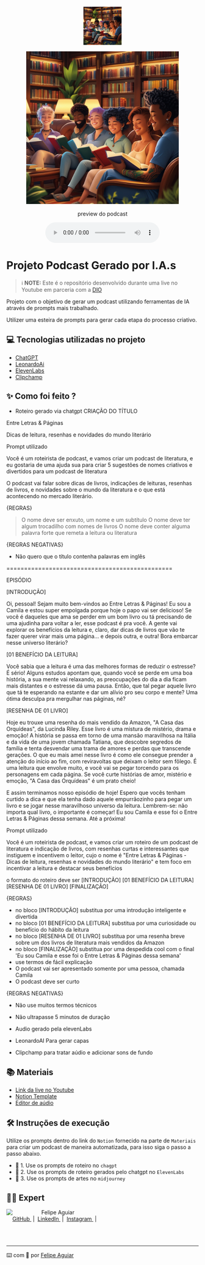 <p align="center">
    <img width="100" src="https://github.com/Camilan82/prompts-recipe-to-create-a-ebook/blob/main/assets/pessoas%20lendo.jpg">
</p>

<p align="center">
<img 
    src="https://github.com/Camilan82/prompts-recipe-to-create-a-ebook/blob/main/assets/pessoas%20lendo.jpg"
    width="400"
</a>
</p>

<p align="center">
    preview do podcast
</p>

<div align="center">
    <audio src="output/podcast_editado.MP3" controls title="Podcast editado"></audio>
</div>

# Projeto Podcast Gerado por I.A.s


 > ℹ️ **NOTE:** Este é o repositório desenvolvido durante uma live no Youtube em parceria com a [DIO](https://dio.me)

Projeto com o objetivo de gerar um podcast utilizando ferramentas de IA através de prompts mais trabalhado.

Utilizer uma esteira de prompts para gerar cada etapa do processo criativo.

## 💻 Tecnologias utilizadas no projeto

- [ChatGPT](https://chat.openai.com/) 
- [LeonardoAi](https:https://leonardo.ai/)
- [ElevenLabs](https://beta.elevenlabs.io/)
- [Clipchamp](https://https://clipchamp.com/pt-br/)

## ✨ Como foi feito ?

- Roteiro gerado via chatgpt
CRIAÇÃO DO TÍTULO

Entre Letras & Páginas 

Dicas de leitura, resenhas e novidades do mundo literário


Prompt utilizado

Você é um roteirista de podcast, e vamos criar um podcast de literatura, e eu gostaria de uma ajuda sua para criar 5 sugestões de nomes criativos e divertidos para um podcast de literatura

O podcast vai falar sobre dicas de livros, indicações de leituras, resenhas de livros, e novidades sobre o mundo da literatura e o que está acontecendo no mercado literário.

{REGRAS}

> O nome deve ser enxuto, um nome e um subtítulo 
> O nome deve ter algum trocadilho com nomes de livros
> O nome deve conter alguma palavra forte que remeta a leitura ou literatura 

{REGRAS NEGATIVAS}

- Não quero que o título contenha palavras em inglês

===============================================

EPISÓDIO

[INTRODUÇÃO]

Oi, pessoal! Sejam muito bem-vindos ao Entre Letras & Páginas! Eu sou a Camila e estou super empolgada porque hoje o papo vai ser delicioso! Se você é daqueles que ama se perder em um bom livro ou tá precisando de uma ajudinha para voltar a ler, esse podcast é pra você. A gente vai explorar os benefícios da leitura e, claro, dar dicas de livros que vão te fazer querer virar mais uma página... e depois outra, e outra! Bora embarcar nesse universo literário?

[01 BENEFÍCIO DA LEITURA]

Você sabia que a leitura é uma das melhores formas de reduzir o estresse? É sério! Alguns estudos apontam que, quando você se perde em uma boa história, a sua mente vai relaxando, as preocupações do dia a dia ficam mais distantes e o estresse dá uma pausa. Então, que tal pegar aquele livro que tá te esperando na estante e dar um alívio pro seu corpo e mente? Uma ótima desculpa pra mergulhar nas páginas, né?

[RESENHA DE 01 LIVRO]

Hoje eu trouxe uma resenha do mais vendido da Amazon, "A Casa das Orquídeas", da Lucinda Riley. Esse livro é uma mistura de mistério, drama e emoção! A história se passa em torno de uma mansão maravilhosa na Itália e da vida de uma jovem chamada Tatiana, que descobre segredos de família e tenta desvendar uma trama de amores e perdas que transcende gerações. O que eu mais amei nesse livro é como ele consegue prender a atenção do início ao fim, com reviravoltas que deixam o leitor sem fôlego. É uma leitura que envolve muito, e você vai se pegar torcendo para os personagens em cada página. Se você curte histórias de amor, mistério e emoção, "A Casa das Orquídeas" é um prato cheio!


E assim terminamos nosso episódio de hoje! Espero que vocês tenham curtido a dica e que ela tenha dado aquele empurrãozinho para pegar um livro e se jogar nesse maravilhoso universo da leitura. Lembrem-se: não importa qual livro, o importante é começar! Eu sou Camila e esse foi o Entre Letras & Páginas dessa semana. Até a próxima!


Prompt utilizado


Você é um roteirista de podcast, e vamos criar um  roteiro de um podcast de literatura e indicação de livros, com resenhas curtas e interessantes que instiguem e incentivem o leitor, cujo o nome é "Entre Letras & Páginas - Dicas de leitura, resenhas e novidades do mundo literário" e tem foco em incentivar a leitura e destacar seus benefícios

o formato do roteiro deve ser
[INTRODUÇÃO] 
[01 BENEFÍCIO DA LEITURA]  
[RESENHA DE 01 LIVRO]
[FINALIZAÇÃO]

{REGRAS}

- no bloco [INTRODUÇÃO] substitua por uma introdução inteligente e divertida 
- no bloco [01 BENEFÍCIO DA LEITURA]  substitua por uma curiosidade ou benefício do hábito da leitura
- no bloco [RESENHA DE 01 LIVRO] substitua por uma resenha breve sobre um dos livros de literatura mais vendidos da Amazon
- no bloco [FINALIZAÇÃO] substitua por uma despedida cool com o final 'Eu sou Camila e esse foi o Entre Letras & Páginas dessa semana' 
- use termos de fácil explicação
- O podcast vai ser apresentado somente por uma pessoa, chamada Camila 
- O podcast deve ser curto

{REGRAS NEGATIVAS}

- Não use muitos termos técnicos
- Não ultrapasse 5 minutos de duração

- Audio gerado pela elevenLabs
- LeonardoAI Para gerar capas
- Clipchamp para tratar aúdio e adicionar sons de fundo

## 📚 Materiais

- [Link da live no Youtube](https://www.youtube.com)
- [Notion Template](https://helpful-jump-17b.notion.site/PAS-Podcast-AI-Studio-210489e15d7a4a73b743bb159e45d06f?pvs=4)
- [Editor de aúdio](https://www.capcut.com/editor?from_page=landing_page&__action_from=picture_V%C3%ADdeos%20profissionais%20em%20minutos,%20n%C3%A3o%20em%20horas.)


## 🛠️ Instruções de execução

Utilize os prompts dentro do link do `Notion` fornecido na parte de `Materiais` para criar um podcast de maneira automatizada, para isso siga o passo a passo abaixo.

- 🤖 1. Use os prompts de roteiro no `chagpt`
- 🤖 2. Use os prompts de roteiro gerados pelo chatgpt no  `ElevenLabs`
- 🤖 3. Use os prompts de artes no `midjourney`

## 👨‍💻 Expert

<p>
    <img 
      align=left 
      margin=10 
      width=80 
      src="https://avatars.githubusercontent.com/u/37452836?v=4"
    />
    <p>&nbsp&nbsp&nbspFelipe Aguiar<br>
    &nbsp&nbsp&nbsp
    <a 
        href="https://github.com/felipeAguiarCode">
        GitHub
    </a>
    &nbsp;|&nbsp;
    <a 
        href="www.linkedin.com/in/felipe-exe">
        LinkedIn
    </a>
    &nbsp;|&nbsp;
    <a 
        href="https://www.instagram.com/felipeaguiar.exe/">
        Instagram
    </a>
    &nbsp;|&nbsp;</p>
</p>
<br/><br/>
<p>

---

⌨️ com 💜 por [Felipe Aguiar](https://github.com/felipeAguiarCode)
